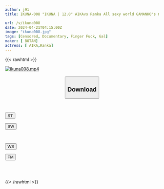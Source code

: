 ```yaml
---
author: j91
title: IKUNA-008 "IKUNA | 12.0" AIKAvs Ranka All sexy world GAMANKO's most glittering showdown GALofGAL queen class most glittering summit showdown! Season 3 of ``IKUNA'', a showdown of AV stars who always ejaculate <Ikigaman crazy> climax showdown! Is it ecstasy to reach the climax at the end of orgasm? Are you fainting? Incontinence! Who is the best climax queen? “Black GAL First Emperor” AIKA vs “Flower of Evil” Ranka

url: /v/ikuna008
date: 2024-04-21T04:15:00Z
image: "ikuna008.jpg"
tags: [Censored, Documentary, Finger Fuck, Gal]
maker: [ BOTAN]
actress: [ AIKA,Ranka]
---
```



{{< rawhtml >}}

<div class="video" data-videoid="lxYmKQq90OT7G9Z">
    <a href="javascript:;">
        <img src="/v/ikuna008/ikuna008.jpg" width="WIDTH" height="HEIGHT" alt="ikuna008.mp4" loading="lazy">
    </a>
</div>

<script type="text/javascript" src="https://j91.asia/asset/on-demand-st.js"></script>

<br>
  <link rel="stylesheet" href="https://j91.asia/asset/bs5.css">
  
  <center>
  <button class="btn btn-primary" type="button" data-bs-toggle="collapse" data-bs-target=".multi-collapse" aria-expanded="false" aria-controls="multiCollapseExample1 multiCollapseExample2"><h2>Download</h2></button></center>
</p>
<div class="row">
  <div class="col">
    <div class="collapse multi-collapse" id="multiCollapseExample1">
      <div class="card card-body">
	      	      <br>
<div class="buttons">  
<p><a href="https://streamtape.to/v/lxYmKQq90OT7G9Z" target="_blank"><button class="btn-hover color-3"><i class="fa fa-download"></i> ST</button></a></p>
<p><a href="https://asnwish.com/d9cbje68xh90" target="_blank"><button class="btn-hover color-2"><i class="fa fa-download"></i> SW</button></a></p></div>
    </div>
  </div>
</div>
  <div class="col">
    <div class="collapse multi-collapse" id="multiCollapseExample2">
      <div class="card card-body">
	      <br>
<div class="buttons">
<p><a href="https://wolfstream.tv/gxdq4dcnzghu"><button class="btn-hover color-9"><i class="fa fa-download"></i> WS</button></a></p>
<p><a href="javascript:;"><button class="btn-hover color-8"><i class="fa fa-download"></i> FM</button></a></p></div>
<br><br>
      </div>
    </div>
  </div>
</div>

{{< /rawhtml >}}